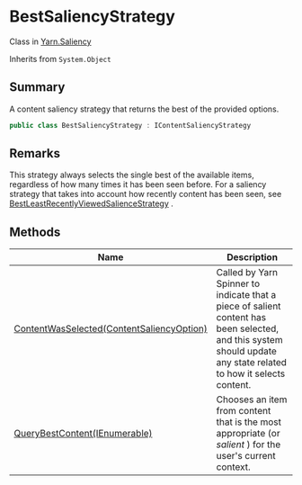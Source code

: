 # BestSaliencyStrategy

Class in [Yarn.Saliency](yarn.saliency.md)

Inherits from `System.Object`

## Summary

A content saliency strategy that returns the best of the provided options.

```csharp
public class BestSaliencyStrategy : IContentSaliencyStrategy
```

## Remarks

This strategy always selects the single best of the available items, regardless of how many times it has been seen before. For a saliency strategy that takes into account how recently content has been seen, see [BestLeastRecentlyViewedSalienceStrategy](yarn.saliency.bestleastrecentlyviewedsaliencestrategy.md) .

## Methods

| Name                                                                                                  | Description                                                                                                                                                      |
| ----------------------------------------------------------------------------------------------------- | ---------------------------------------------------------------------------------------------------------------------------------------------------------------- |
| [ContentWasSelected(ContentSaliencyOption)](yarn.saliency.bestsaliencystrategy.contentwasselected.md) | Called by Yarn Spinner to indicate that a piece of salient content has been selected, and this system should update any state related to how it selects content. |
| [QueryBestContent(IEnumerable)](yarn.saliency.bestsaliencystrategy.querybestcontent.md)               | Chooses an item from content that is the most appropriate (or _salient_ ) for the user's current context.                                                        |
